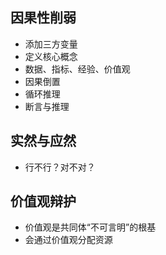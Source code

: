 ## 因果性削弱
- 添加三方变量
- 定义核心概念
- 数据、指标、经验、价值观
- 因果倒置
- 循环推理
- 断言与推理
## 实然与应然
- 行不行？对不对？

## 价值观辩护
- 价值观是共同体“不可言明”的根基
- 会通过价值观分配资源